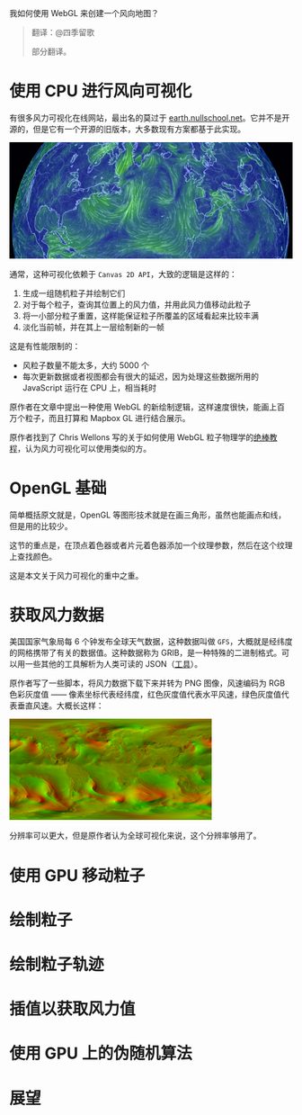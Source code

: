 我如何使用 WebGL 来创建一个风向地图？

> 翻译：@四季留歌
>
> 部分翻译。

# 使用 CPU 进行风向可视化

有很多风力可视化在线网站，最出名的莫过于 [earth.nullschool.net](https://earth.nullschool.net/)。它并不是开源的，但是它有一个开源的旧版本，大多数现有方案都基于此实现。

![img](attachments/1W8AnG2cqh-fmDt_-UqTPsA.png)

通常，这种可视化依赖于 `Canvas 2D API`，大致的逻辑是这样的：

1. 生成一组随机粒子并绘制它们
2. 对于每个粒子，查询其位置上的风力值，并用此风力值移动此粒子
3. 将一小部分粒子重置，这样能保证粒子所覆盖的区域看起来比较丰满
4. 淡化当前帧，并在其上一层绘制新的一帧

这是有性能限制的：

- 风粒子数量不能太多，大约 5000 个
- 每次更新数据或者视图都会有很大的延迟，因为处理这些数据所用的 JavaScript 运行在 CPU 上，相当耗时

原作者在文章中提出一种使用 WebGL 的新绘制逻辑，这样速度很快，能画上百万个粒子，而且打算和 Mapbox GL 进行结合展示。

原作者找到了 Chris Wellons 写的关于如何使用 WebGL 粒子物理学的[绝棒教程](http://nullprogram.com/blog/2014/06/29/)，认为风力可视化可以使用类似的方。

# OpenGL 基础

简单概括原文就是，OpenGL 等图形技术就是在画三角形，虽然也能画点和线，但是用的比较少。

这节的重点是，在顶点着色器或者片元着色器添加一个纹理参数，然后在这个纹理上查找颜色。

这是本文关于风力可视化的重中之重。

# 获取风力数据

美国国家气象局每 6 个钟发布全球天气数据，这种数据叫做 `GFS`，大概就是经纬度的网格携带了有关的数据值。这种数据称为 GRIB，是一种特殊的二进制格式。可以用一些其他的工具解析为人类可读的 JSON（[工具](https://software.ecmwf.int/wiki/display/GRIB/Releases)）。

原作者写了一些脚本，将风力数据下载下来并转为 PNG 图像，风速编码为 RGB 色彩灰度值 —— 像素坐标代表经纬度，红色灰度值代表水平风速，绿色灰度值代表垂直风速。大概长这样：

![img](attachments/1OmWhLD7blCtBCcM0aY60Yg.png)

分辨率可以更大，但是原作者认为全球可视化来说，这个分辨率够用了。

# 使用 GPU 移动粒子



# 绘制粒子



# 绘制粒子轨迹



# 插值以获取风力值



# 使用 GPU 上的伪随机算法



# 展望